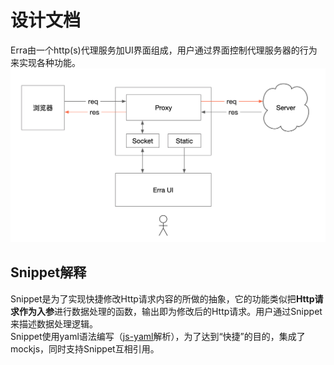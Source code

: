 # 设计文档
Erra由一个http(s)代理服务加UI界面组成，用户通过界面控制代理服务器的行为来实现各种功能。  
![设计图](./assets/design.png)

## Snippet解释
Snippet是为了实现快捷修改Http请求内容的所做的抽象，它的功能类似把**Http请求作为入参**进行数据处理的函数，输出即为修改后的Http请求。用户通过Snippet来描述数据处理逻辑。  
Snippet使用yaml语法编写（[js-yaml](https://github.com/nodeca/js-yaml)解析），为了达到“快捷”的目的，集成了mockjs，同时支持Snippet互相引用。  

